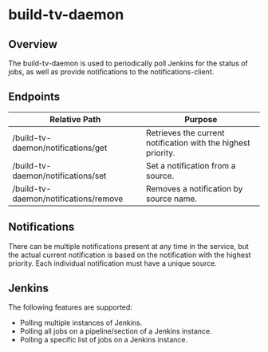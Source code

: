 # build-tv-daemon
## Overview
The build-tv-daemon is used to periodically poll Jenkins for the status of jobs, as well as provide notifications to the notifications-client.

## Endpoints

| Relative Path                             | Purpose                                                                   |
| ----------------------------------------- | ------------------------------------------------------------------------- |
| /build-tv-daemon/notifications/get        | Retrieves the current notification with the highest priority.             |
| /build-tv-daemon/notifications/set        | Set a notification from a source.                                         |
| /build-tv-daemon/notifications/remove     | Removes a notification by source name.                                    |

## Notifications
There can be multiple notifications present at any time in the service, but the actual current notification is based on the notification with the highest priority. Each individual notification must have a unique source.

## Jenkins
The following features are supported:

- Polling multiple instances of Jenkins.
- Polling all jobs on a pipeline/section of a Jenkins instance.
- Polling a specific list of jobs on a Jenkins instance.
